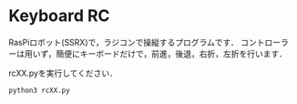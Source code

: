 # Keyboard RC
RasPiロボット(SSRX)で，ラジコンで操縦するプログラムです．
コントローラーは用いず，簡便にキーボードだけで，前進，後退，右折，左折を行います．

rcXX.pyを実行してください．
```
python3 rcXX.py
```
